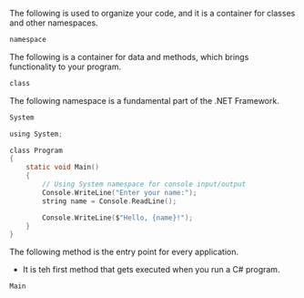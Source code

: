 The following is used to organize your code, and it is a container for classes and other namespaces.

```c
namespace
```

The following is a container for data and methods, which brings functionality to your program.

```c
class
```

The following namespace is a fundamental part of the .NET Framework.

```c
System
```

```c
using System;

class Program
{
    static void Main()
    {
        // Using System namespace for console input/output
        Console.WriteLine("Enter your name:");
        string name = Console.ReadLine();

        Console.WriteLine($"Hello, {name}!");
    }
}
```

The following method is the entry point for every application.

- It is teh first method that gets executed when you run a C# program.

```c
Main
```



